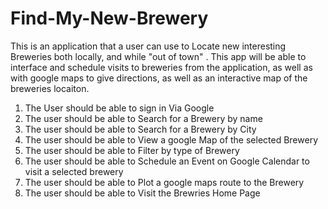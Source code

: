 # Find-My-New-Brewery
This is an application that a user can use to Locate new interesting Breweries both locally, and while "out of town" . This app will be able to interface and schedule visits to breweries from the application, as well as with google maps to give directions, as well as an interactive map of the breweries locaiton.

1. The User should be able to sign in Via Google
1. The user should be able to Search for a Brewery by name
1. The user should be able to Search for a Brewery by City
1. The user should be able to View a google Map of the selected Brewery
1. The user should be able to Filter by type of Brewery
1. The user should be able to Schedule an Event on Google Calendar to visit a selected brewery
1. The user should be able to Plot a google maps route to the Brewery
1. The user should be able to Visit the Brewries Home Page 
